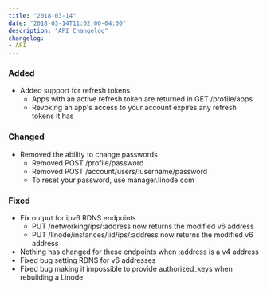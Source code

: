 ```yaml
---
title: "2018-03-14"
date: "2018-03-14T11:02:00-04:00"
description: "API Changelog"
changelog:
- API
---
```

### Added

* Added support for refresh tokens
  * Apps with an active refresh token are returned in GET /profile/apps
  * Revoking an app's access to your account expires any refresh tokens it has

### Changed

* Removed the ability to change passwords
  * Removed POST /profile/password
  * Removed POST /account/users/:username/password
  * To reset your password, use manager.linode.com

### Fixed

* Fix output for ipv6 RDNS endpoints
  * PUT /networking/ips/:address now returns the modified v6 address
  * PUT /linode/instances/:id/ips/:address now returns the modified v6 address
 * Nothing has changed for these endpoints when :address is a v4 address
* Fixed bug setting RDNS for v6 addresses
* Fixed bug making it impossible to provide authorized\_keys when rebuilding a Linode


